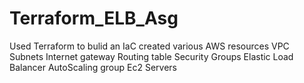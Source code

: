 # Terraform_ELB_Asg
Used Terraform to bulid an IaC
created various AWS resources 
VPC
Subnets
Internet gateway
Routing table
Security Groups
Elastic Load Balancer
AutoScaling group
Ec2 Servers
